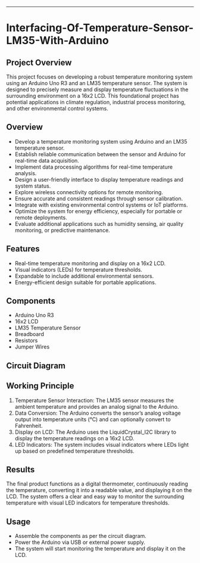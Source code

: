 ---

# Interfacing-Of-Temperature-Sensor-LM35-With-Arduino

## Project Overview
This project focuses on developing a robust temperature monitoring system using an Arduino Uno R3 and an LM35 temperature sensor. The system is designed to precisely measure and display temperature fluctuations in the surrounding environment on a 16x2 LCD. This foundational project has potential applications in climate regulation, industrial process monitoring, and other environmental control systems.


## Overview
- Develop a temperature monitoring system using Arduino and an LM35 temperature sensor.
- Establish reliable communication between the sensor and Arduino for real-time data acquisition.
- Implement data processing algorithms for real-time temperature analysis.
- Design a user-friendly interface to display temperature readings and system status.
- Explore wireless connectivity options for remote monitoring.
- Ensure accurate and consistent readings through sensor calibration.
- Integrate with existing environmental control systems or IoT platforms.
- Optimize the system for energy efficiency, especially for portable or remote deployments.
- Evaluate additional applications such as humidity sensing, air quality monitoring, or predictive maintenance.


## Features
- Real-time temperature monitoring and display on a 16x2 LCD.
- Visual indicators (LEDs) for temperature thresholds.
- Expandable to include additional environmental sensors.
- Energy-efficient design suitable for portable applications.


## Components
- Arduino Uno R3
- 16x2 LCD
- LM35 Temperature Sensor
- Breadboard
- Resistors
- Jumper Wires

## Circuit Diagram



## Working Principle
1. Temperature Sensor Interaction: The LM35 sensor measures the ambient temperature and provides an analog signal to the Arduino.
2. Data Conversion: The Arduino converts the sensor’s analog voltage output into temperature units (°C) and can optionally convert to Fahrenheit.
3. Display on LCD: The Arduino uses the LiquidCrystal_I2C library to display the temperature readings on a 16x2 LCD.
4. LED Indicators: The system includes visual indicators where LEDs light up based on predefined temperature thresholds.


## Results
The final product functions as a digital thermometer, continuously reading the temperature, converting it into a readable value, and displaying it on the LCD. The system offers a clear and easy way to monitor the surrounding temperature with visual LED indicators for temperature thresholds.


## Usage
- Assemble the components as per the circuit diagram.
- Power the Arduino via USB or external power supply.
- The system will start monitoring the temperature and display it on the LCD.
